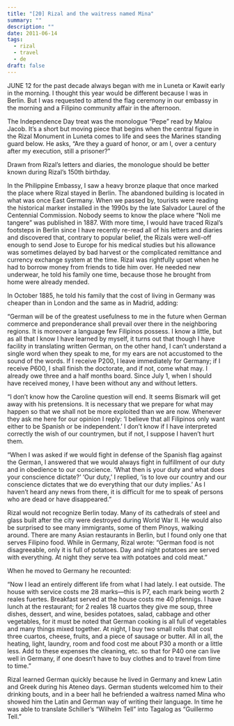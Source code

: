 ```yaml
---
title: "[20] Rizal and the waitress named Mina"
summary: ""
description: ""
date: 2011-06-14
tags:
  - rizal
  - travel
  - de
draft: false
---
```


JUNE 12 for the past decade always began with me in Luneta or Kawit early in the morning. I thought this year would be different because I was in Berlin. But I was requested to attend the flag ceremony in our embassy in the morning and a Filipino community affair in the afternoon.

The Independence Day treat was the monologue “Pepe” read by Malou Jacob. It’s a short but moving piece that begins when the central figure in the Rizal Monument in Luneta comes to life and sees the Marines standing guard below. He asks, “Are they a guard of honor, or am I, over a century after my execution, still a prisoner?”

Drawn from Rizal’s letters and diaries, the monologue should be better known during Rizal’s 150th birthday.

In the Philippine Embassy, I saw a heavy bronze plaque that once marked the place where Rizal stayed in Berlin. The abandoned building is located in what was once East Germany. When we passed by, tourists were reading the historical marker installed in the 1990s by the late Salvador Laurel of the Centennial Commission. Nobody seems to know the place where “Noli me tangere” was published in 1887. With more time, I would have traced Rizal’s footsteps in Berlin since I have recently re-read all of his letters and diaries and discovered that, contrary to popular belief, the Rizals were well-off enough to send Jose to Europe for his medical studies but his allowance was sometimes delayed by bad harvest or the complicated remittance and currency exchange system at the time. Rizal was rightfully upset when he had to borrow money from friends to tide him over. He needed new underwear, he told his family one time, because those he brought from home were already mended.

In October 1885, he told his family that the cost of living in Germany was cheaper than in London and the same as in Madrid, adding:

“German will be of the greatest usefulness to me in the future when German commerce and preponderance shall prevail over there in the neighboring regions. It is moreover a language few Filipinos possess. I know a little, but as all that I know I have learned by myself, it turns out that though I have facility in translating written German, on the other hand, I can’t understand a single word when they speak to me, for my ears are not accustomed to the sound of the words. If I receive P200, I leave immediately for Germany; if I receive P600, I shall finish the doctorate, and if not, come what may. I already owe three and a half months board. Since July 1, when I should have received money, I have been without any and without letters.

“I don’t know how the Caroline question will end. It seems Bismark will get away with his pretensions. It is necessary that we prepare for what may happen so that we shall not be more exploited than we are now. Whenever they ask me here for our opinion I reply: ‘I believe that all Filipinos only want either to be Spanish or be independent.’ I don’t know if I have interpreted correctly the wish of our countrymen, but if not, I suppose I haven’t hurt them.

“When I was asked if we would fight in defense of the Spanish flag against the German, I answered that we would always fight in fulfillment of our duty and in obedience to our conscience. ‘What then is your duty and what does your conscience dictate?’ ‘Our duty,’ I replied, ‘is to love our country and our conscience dictates that we do everything that our duty implies.’ As I haven’t heard any news from there, it is difficult for me to speak of persons who are dead or have disappeared.”

Rizal would not recognize Berlin today. Many of its cathedrals of steel and glass built after the city were destroyed during World War II. He would also be surprised to see many immigrants, some of them Pinoys, walking around. There are many Asian restaurants in Berlin, but I found only one that serves Filipino food. While in Germany, Rizal wrote: “German food is not disagreeable, only it is full of potatoes. Day and night potatoes are served with everything. At night they serve tea with potatoes and cold meat.”

When he moved to Germany he recounted:

“Now I lead an entirely different life from what I had lately. I eat outside. The house with service costs me 28 marks—this is P7, each mark being worth 2 reales fuertes. Breakfast served at the house costs me 40 pfennigs. I have lunch at the restaurant; for 2 reales 18 cuartos they give me soup, three dishes, dessert, and wine, besides potatoes, salad, cabbage and other vegetables, for it must be noted that German cooking is all full of vegetables and many things mixed together. At night, I buy two small rolls that cost three cuartos, cheese, fruits, and a piece of sausage or butter. All in all, the heating, light, laundry, room and food cost me about P30 a month or a little less. Add to these expenses the cleaning, etc. so that for P40 one can live well in Germany, if one doesn’t have to buy clothes and to travel from time to time.”

Rizal learned German quickly because he lived in Germany and knew Latin and Greek during his Ateneo days. German students welcomed him to their drinking bouts, and in a beer hall he befriended a waitress named Mina who showed him the Latin and German way of writing their language. In time he was able to translate Schiller’s “Wilhelm Tell” into Tagalog as “Guillermo Tell.”
